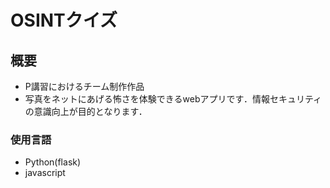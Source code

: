 # OSINTクイズ

## 概要
* P講習におけるチーム制作作品  
* 写真をネットにあげる怖さを体験できるwebアプリです．情報セキュリティの意識向上が目的となります．  

### 使用言語
* Python(flask)
* javascript
